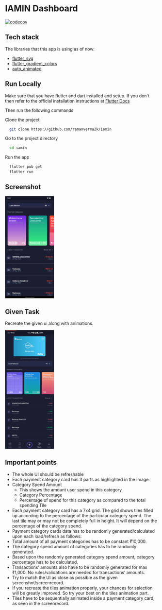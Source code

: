 # IAMIN Dashboard

[![codecov](https://codecov.io/gh/ramanverma2k/iamin/branch/main/graph/badge.svg?token=4URX31NQ1A)](https://codecov.io/gh/ramanverma2k/iamin)

## Tech stack
The libraries that this app is using as of now:
- [flutter_svg](https://pub.dev/packages/flutter_svg)
- [flutter_gradient_colors](https://pub.dev/packages/flutter_gradient_colors)
- [auto_animated](https://pub.dev/packages/auto_animated)

## Run Locally

Make sure that you have flutter and dart installed and setup. If you don't then refer to the official installation instructions at [Flutter Docs](https://flutter.dev/docs/get-started/install)

Then run the following commands

Clone the project

```bash
  git clone https://github.com/ramanverma2k/iamin
```

Go to the project directory

```bash
  cd iamin
```

Run the app

```bash
  flutter pub get
  flutter run
```

## Screenshot
<p align="left">
  <img width="32%" src="Screenshot.png?raw=true">
</p>

## Given Task
Recreate the given ui along with animations.
<p align="left">
  <img width="32%" src="requirements/Screenshot.jpg?raw=true">
</p>

## Important points

- The whole UI should be refreshable
- Each payment category card has 3 parts as highlighted in the image:
- Category Spend Amount
  - This shows the amount user spend in this category
  - Category Percentage
  - Percentage of spend for this category as compared to the total spending Tile
- Each payment category card has a 7x4 grid. The grid shows tiles filled up according to the percentage of the particular category spend. The last tile may or may not be completely full in height. It will depend on the percentage of the category spend.
- Payment category cards data has to be randomly generated/calculated upon each load/refresh as follows:
- Total amount of all payment categories has to be constant ₹10,000.
- The category spend amount of categories has to be randomly generated.
- Based upon the randomly generated category spend amount, category percentage has to be calculated.
- Transactions’ amounts also have to be randomly generated for max ₹1,000. No rules/validations are needed for transactions’ amounts.
- Try to match the UI as close as possible as the given screenshot/screenrecord.
- If you recreate the tiles animation properly, your chances for selection will be greatly improved. So try your best on the tiles animation part.
- Tiles have to be sequentially animated inside a payment category card, as seen in the screenrecord.
